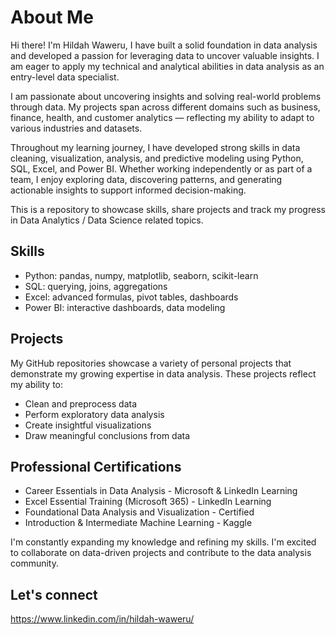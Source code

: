 # About Me

Hi there! I'm Hildah Waweru, I have built a solid foundation in data analysis and developed a passion for leveraging data to uncover valuable insights. I am eager to apply my technical and analytical abilities in data analysis as an entry-level data specialist.

I am passionate about uncovering insights and solving real-world problems through data. My projects span across different domains such as business, finance, health, and customer analytics — reflecting my ability to adapt to various industries and datasets.

Throughout my learning journey, I have developed strong skills in data cleaning, visualization, analysis, and predictive modeling using Python, SQL, Excel, and Power BI. Whether working independently or as part of a team, I enjoy exploring data, discovering patterns, and generating actionable insights to support informed decision-making.

This is a repository to showcase skills, share projects and track my progress in Data Analytics / Data Science related topics.

## Skills
- Python: pandas, numpy, matplotlib, seaborn, scikit-learn
- SQL: querying, joins, aggregations
- Excel: advanced formulas, pivot tables, dashboards
- Power BI: interactive dashboards, data modeling



## Projects
My GitHub repositories showcase a variety of personal projects that demonstrate my growing expertise in data analysis. These projects reflect my ability to:
- Clean and preprocess data
- Perform exploratory data analysis
- Create insightful visualizations
- Draw meaningful conclusions from data

## Professional Certifications 
- Career Essentials in Data Analysis - Microsoft & LinkedIn Learning 
- Excel Essential Training (Microsoft 365) - LinkedIn Learning 
- Foundational Data Analysis and Visualization - Certified 
- Introduction & Intermediate Machine Learning - Kaggle

I'm constantly expanding my knowledge and refining my skills. I'm excited to collaborate on data-driven projects and contribute to the data analysis community.

## Let's connect
https://www.linkedin.com/in/hildah-waweru/
